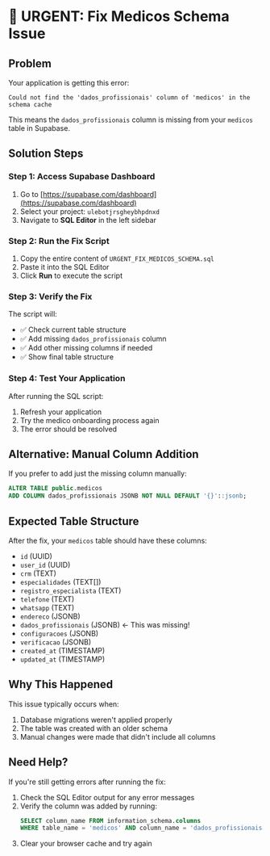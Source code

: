 # 🚨 URGENT: Fix Medicos Schema Issue

## Problem
Your application is getting this error:
```
Could not find the 'dados_profissionais' column of 'medicos' in the schema cache
```

This means the `dados_profissionais` column is missing from your `medicos` table in Supabase.

## Solution Steps

### Step 1: Access Supabase Dashboard
1. Go to [https://supabase.com/dashboard](https://supabase.com/dashboard)
2. Select your project: `ulebotjrsgheybhpdnxd`
3. Navigate to **SQL Editor** in the left sidebar

### Step 2: Run the Fix Script
1. Copy the entire content of `URGENT_FIX_MEDICOS_SCHEMA.sql`
2. Paste it into the SQL Editor
3. Click **Run** to execute the script

### Step 3: Verify the Fix
The script will:
- ✅ Check current table structure
- ✅ Add missing `dados_profissionais` column
- ✅ Add other missing columns if needed
- ✅ Show final table structure

### Step 4: Test Your Application
After running the SQL script:
1. Refresh your application
2. Try the medico onboarding process again
3. The error should be resolved

## Alternative: Manual Column Addition
If you prefer to add just the missing column manually:

```sql
ALTER TABLE public.medicos 
ADD COLUMN dados_profissionais JSONB NOT NULL DEFAULT '{}'::jsonb;
```

## Expected Table Structure
After the fix, your `medicos` table should have these columns:
- `id` (UUID)
- `user_id` (UUID)
- `crm` (TEXT)
- `especialidades` (TEXT[])
- `registro_especialista` (TEXT)
- `telefone` (TEXT)
- `whatsapp` (TEXT)
- `endereco` (JSONB)
- `dados_profissionais` (JSONB) ← This was missing!
- `configuracoes` (JSONB)
- `verificacao` (JSONB)
- `created_at` (TIMESTAMP)
- `updated_at` (TIMESTAMP)

## Why This Happened
This issue typically occurs when:
1. Database migrations weren't applied properly
2. The table was created with an older schema
3. Manual changes were made that didn't include all columns

## Need Help?
If you're still getting errors after running the fix:
1. Check the SQL Editor output for any error messages
2. Verify the column was added by running:
   ```sql
   SELECT column_name FROM information_schema.columns 
   WHERE table_name = 'medicos' AND column_name = 'dados_profissionais';
   ```
3. Clear your browser cache and try again